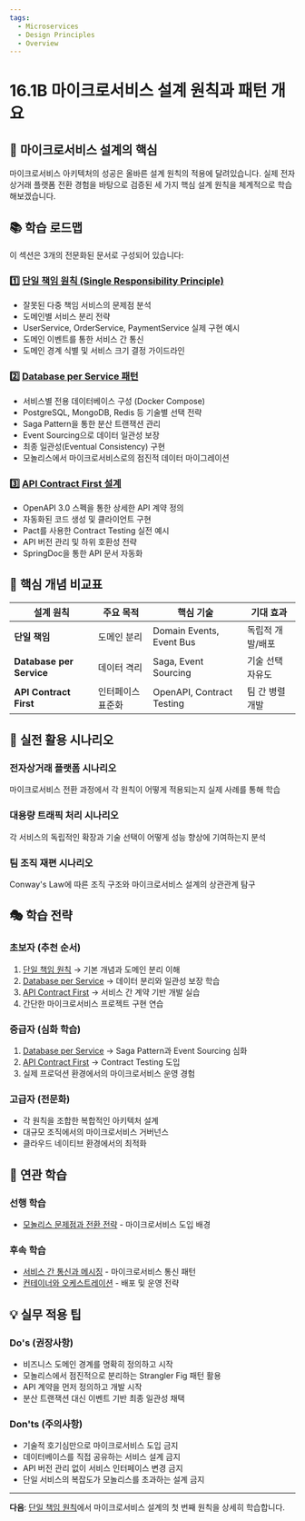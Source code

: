 ```yaml
---
tags:
  - Microservices
  - Design Principles
  - Overview
---
```


# 16.1B 마이크로서비스 설계 원칙과 패턴 개요

## 🎯 마이크로서비스 설계의 핵심

마이크로서비스 아키텍처의 성공은 올바른 설계 원칙의 적용에 달려있습니다. 실제 전자상거래 플랫폼 전환 경험을 바탕으로 검증된 세 가지 핵심 설계 원칙을 체계적으로 학습해보겠습니다.

## 📚 학습 로드맵

이 섹션은 3개의 전문화된 문서로 구성되어 있습니다:

### 1️⃣ [단일 책임 원칙 (Single Responsibility Principle)](01b1-single-responsibility-principle.md)

- 잘못된 다중 책임 서비스의 문제점 분석
- 도메인별 서비스 분리 전략
- UserService, OrderService, PaymentService 실제 구현 예시
- 도메인 이벤트를 통한 서비스 간 통신
- 도메인 경계 식별 및 서비스 크기 결정 가이드라인

### 2️⃣ [Database per Service 패턴](01b2-database-per-service.md)

- 서비스별 전용 데이터베이스 구성 (Docker Compose)
- PostgreSQL, MongoDB, Redis 등 기술별 선택 전략
- Saga Pattern을 통한 분산 트랜잭션 관리
- Event Sourcing으로 데이터 일관성 보장
- 최종 일관성(Eventual Consistency) 구현
- 모놀리스에서 마이크로서비스로의 점진적 데이터 마이그레이션

### 3️⃣ [API Contract First 설계](01b3-api-contract-first.md)

- OpenAPI 3.0 스펙을 통한 상세한 API 계약 정의
- 자동화된 코드 생성 및 클라이언트 구현
- Pact를 사용한 Contract Testing 실전 예시
- API 버전 관리 및 하위 호환성 전략
- SpringDoc을 통한 API 문서 자동화

## 🎯 핵심 개념 비교표

| 설계 원칙 | 주요 목적 | 핵심 기술 | 기대 효과 |
|-----------|----------|----------|----------|
| **단일 책임** | 도메인 분리 | Domain Events, Event Bus | 독립적 개발/배포 |
| **Database per Service** | 데이터 격리 | Saga, Event Sourcing | 기술 선택 자유도 |
| **API Contract First** | 인터페이스 표준화 | OpenAPI, Contract Testing | 팀 간 병렬 개발 |

## 🚀 실전 활용 시나리오

### 전자상거래 플랫폼 시나리오

마이크로서비스 전환 과정에서 각 원칙이 어떻게 적용되는지 실제 사례를 통해 학습

### 대용량 트래픽 처리 시나리오

각 서비스의 독립적인 확장과 기술 선택이 어떻게 성능 향상에 기여하는지 분석

### 팀 조직 재편 시나리오

Conway's Law에 따른 조직 구조와 마이크로서비스 설계의 상관관계 탐구

## 🎭 학습 전략

### 초보자 (추천 순서)

1. [단일 책임 원칙](01b1-single-responsibility-principle.md) → 기본 개념과 도메인 분리 이해
2. [Database per Service](01b2-database-per-service.md) → 데이터 분리와 일관성 보장 학습
3. [API Contract First](01b3-api-contract-first.md) → 서비스 간 계약 기반 개발 실습
4. 간단한 마이크로서비스 프로젝트 구현 연습

### 중급자 (심화 학습)

1. [Database per Service](01b2-database-per-service.md) → Saga Pattern과 Event Sourcing 심화
2. [API Contract First](01b3-api-contract-first.md) → Contract Testing 도입
3. 실제 프로덕션 환경에서의 마이크로서비스 운영 경험

### 고급자 (전문화)

- 각 원칙을 조합한 복합적인 아키텍처 설계
- 대규모 조직에서의 마이크로서비스 거버넌스
- 클라우드 네이티브 환경에서의 최적화

## 🔗 연관 학습

### 선행 학습

- [모놀리스 문제점과 전환 전략](01a-monolith-to-microservices.md) - 마이크로서비스 도입 배경

### 후속 학습  

- [서비스 간 통신과 메시징](01c-service-communication.md) - 마이크로서비스 통신 패턴
- [컨테이너와 오케스트레이션](01d-containerization-orchestration.md) - 배포 및 운영 전략

## 💡 실무 적용 팁

### Do's (권장사항)

- 비즈니스 도메인 경계를 명확히 정의하고 시작
- 모놀리스에서 점진적으로 분리하는 Strangler Fig 패턴 활용
- API 계약을 먼저 정의하고 개발 시작
- 분산 트랜잭션 대신 이벤트 기반 최종 일관성 채택

### Don'ts (주의사항)

- 기술적 호기심만으로 마이크로서비스 도입 금지
- 데이터베이스를 직접 공유하는 서비스 설계 금지
- API 버전 관리 없이 서비스 인터페이스 변경 금지
- 단일 서비스의 복잡도가 모놀리스를 초과하는 설계 금지

---

**다음**: [단일 책임 원칙](01b1-single-responsibility-principle.md)에서 마이크로서비스 설계의 첫 번째 원칙을 상세히 학습합니다.
